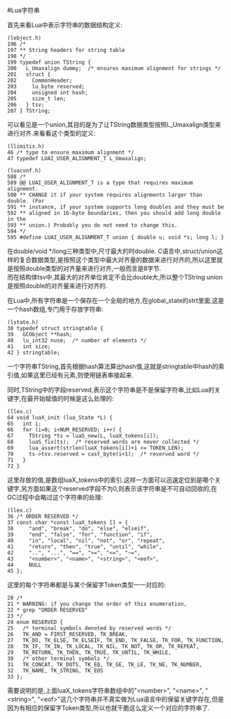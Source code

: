 #Lua字符串

首先来看Lua中表示字符串的数据结构定义:

	(lobject.h)
	196 /*
	197 ** String headers for string table
	198 */
	199 typedef union TString {
	200   L_Umaxalign dummy;  /* ensures maximum alignment for strings */
	201   struct {
	202     CommonHeader;
	203     lu_byte reserved;
	204     unsigned int hash;
	205     size_t len; 
	206   } tsv;
	207 } TString;
	
可以看见是一个union,其目的是为了让TString数据类型按照L_Umaxalign类型来进行对齐.来看看这个类型的定义:

	(llimitis.h)
	46 /* type to ensure maximum alignment */
 	47 typedef LUAI_USER_ALIGNMENT_T L_Umaxalign;

	(luaconf.h)
	588 /*
	589 @@ LUAI_USER_ALIGNMENT_T is a type that requires maximum alignment.
	590 ** CHANGE it if your system requires alignments larger than double. (For
	591 ** instance, if your system supports long doubles and they must be
	592 ** aligned in 16-byte boundaries, then you should add long double in the
	593 ** union.) Probably you do not need to change this.
	594 */
	595 #define LUAI_USER_ALIGNMENT_T union { double u; void *s; long l; }
	
在double/void */long三种类型中,尺寸最大的时double.
C语言中,struct/union这样的复合数据类型,是按照这个类型中最大对齐量的数据来进行对齐的,所以这里就是按照double类型的对齐量来进行对齐,一般而言是8字节.	
而在结构体tsv中,其最大的对齐单位肯定不会比double大,所以整个TString union是按照double的对齐量来进行对齐的.

在Lua中,所有字符串是一个保存在一个全局的地方,在global_state的strt里面,这是一个hash数组,专门用于存放字符串:

	(lstate.h)
 	38 typedef struct stringtable {
 	39   GCObject **hash;
 	40   lu_int32 nuse;  /* number of elements */
 	41   int size;
 	42 } stringtable;
 
 一个字符串TString,首先根据hash算法算出hash值,这就是stringtable中hash的索引值,如果这里已经有元素,则使用链表串接起来.
 
 同时,TString中的字段reserved,表示这个字符串是不是保留字符串,比如Lua的关键字,在最开始赋值的时候是这么处理的:
 
 	(llex.c)
 	64 void luaX_init (lua_State *L) {
 	65   int i;
 	66   for (i=0; i<NUM_RESERVED; i++) {
 	67     TString *ts = luaS_new(L, luaX_tokens[i]);
 	68     luaS_fix(ts);  /* reserved words are never collected */
 	69     lua_assert(strlen(luaX_tokens[i])+1 <= TOKEN_LEN);
 	70     ts->tsv.reserved = cast_byte(i+1);  /* reserved word */
 	71   }
 	72 }
 	
 这里存放的值,是数组luaX_tokens中的索引.这样一方面可以迅速定位到是哪个关键字,另方面如果这个reserved字段不为0,则表示该字符串是不可自动回收的,在GC过程中会略过这个字符串的处理:
 
 	(llex.c)
  	36 /* ORDER RESERVED */
 	37 const char *const luaX_tokens [] = {
 	38     "and", "break", "do", "else", "elseif",
 	39     "end", "false", "for", "function", "if",
 	40     "in", "local", "nil", "not", "or", "repeat",
 	41     "return", "then", "true", "until", "while",
 	42     "..", "...", "==", ">=", "<=", "~=",
 	43     "<number>", "<name>", "<string>", "<eof>",
 	44     NULL
 	45 }; 
 	
这里的每个字符串都是与某个保留字Token类型一一对应的:

	20 /*
 	21 * WARNING: if you change the order of this enumeration,
 	22 * grep "ORDER RESERVED"
 	23 */
 	24 enum RESERVED {
 	25   /* terminal symbols denoted by reserved words */
 	26   TK_AND = FIRST_RESERVED, TK_BREAK,
 	27   TK_DO, TK_ELSE, TK_ELSEIF, TK_END, TK_FALSE, TK_FOR, TK_FUNCTION,
 	28   TK_IF, TK_IN, TK_LOCAL, TK_NIL, TK_NOT, TK_OR, TK_REPEAT,
 	29   TK_RETURN, TK_THEN, TK_TRUE, TK_UNTIL, TK_WHILE,
 	30   /* other terminal symbols */
 	31   TK_CONCAT, TK_DOTS, TK_EQ, TK_GE, TK_LE, TK_NE, TK_NUMBER,
 	32   TK_NAME, TK_STRING, TK_EOS
 	33 };
 
需要说明的是,上面luaX_tokens字符串数组中的"\<number>", "\<name>", "\<string>", "\<eof>"这几个字符串并不真实做为Lua语言中的保留关键字存在,但是因为有相应的保留字Token类型,所以也就干脆这么定义一个对应的字符串了.

 	
 

